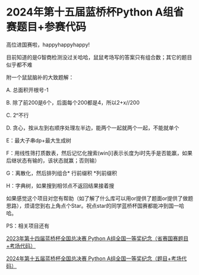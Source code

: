 # 2024年第十五届蓝桥杯Python A组省赛题目+参赛代码

高位进国赛啦，happyhappyhappy!

目前知道的是G智商检测没过关哈哈，鼠鼠考场写的答案只有组合数；其它的题目似乎都不难

附一个鼠鼠脑补的大致题解：

A. 总面积开根号-1

B. 除了前200是6个，后面每个200都是4，所以2+x//200

C. 2ⁿ不行

D. 贪心，按从左到右顺序处理左半边，能两个一起就两个一起，不能就单个

E：最大子串dp+最大生成树

F：用线性筛打质数表，然后记忆化搜索(win[i]表示长度为i时先手是否能赢，如果后继状态有输的，该状态就赢；否则输）

G：离散化，然后排列组合* 行前缀积 *列前缀积

H：字典树，如果搜到相邻点不返回结果接着搜

如果感觉这个项目对您有帮助（如了解了什么库可以用or提供了题面or提供了做题思路），烦请您到右上角点个Star。祝点star的同学蓝桥杯国赛都能冲到国一哈哈。

PS：相关项目还有 

[2023年第十四届蓝桥杯全国总决赛 Python A组全国一等奖纪念（省赛国赛题目+考场代码）](https://github.com/shannany0606/2023_Lanqiao_Cup)

[2024年第十五届蓝桥杯全国总决赛 Python A组全国一等奖纪念（题目+考场代码）](https://github.com/shannany0606/2024_LanQiao_Cup_Nation)
